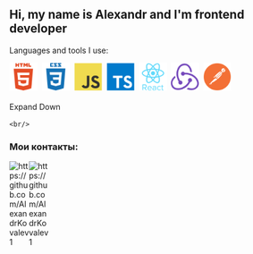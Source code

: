 ## Hi, my name is Alexandr and I'm frontend developer
Languages and tools I use:
<div>
  <img src="https://github.com/devicons/devicon/blob/master/icons/html5/html5-plain-wordmark.svg" title="HTML" alt="HTML" width="50" height="50"/>&nbsp;
  <img src="https://github.com/devicons/devicon/blob/master/icons/css3/css3-plain-wordmark.svg" title="CSS" alt="CSS" width="50" height="50"/>&nbsp;
  <img src="https://github.com/devicons/devicon/blob/master/icons/javascript/javascript-original.svg" title="JavaScript" alt="JavaScript" width="50" height="50"/>&nbsp;
  <img src="https://github.com/devicons/devicon/blob/master/icons/typescript/typescript-original.svg" title="TypeScript" alt="TypeScript" width="50" height="50"/>&nbsp;
  <img src="https://github.com/devicons/devicon/blob/master/icons/react/react-original-wordmark.svg" title="React" alt="React" width="50" height="50"/>&nbsp;
  <img src="https://github.com/devicons/devicon/blob/master/icons/redux/redux-original.svg" title="React" alt="Redux" width="50" height="50"/>&nbsp;
    <img src="https://github.com/devicons/devicon/blob/master/icons/postman/postman-original.svg" title="React" alt="Postman" width="50" height="50"/>&nbsp;

</div>
<br/>     
          Expand Down
    
    <br/>

### Мои контакты:
[<img align="left" alt="https://github.com/AlexandrKovalev1" width="35px" src="https://img.icons8.com/?size=100&id=112159&format=png&color=000000" />][telegram]
[<img align="left" alt="https://github.com/AlexandrKovalev1" width="35px" src="https://img.icons8.com/?size=100&id=112287&format=png&color=000000" />][vk]

<br/>

[telegram]:https://t.me/FrontendDevAlexander
[vk]: https://vk.com/id26745777
  
